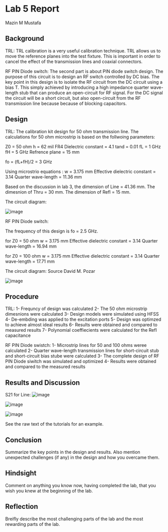 # Lab 5 Report
Mazin M Mustafa 

## Background

TRL: 
TRL calibration is a very useful calibration technique. TRL allows us to move the reference planes into the test fixture. This is important in order to cancel the effect of the transmission lines and coaxial connectors.

RF PIN Diode switch:
The second part is about PIN diode switch design. The purpose of this circuit is to design an RF switch controlled by DC bias. The key point in this design is to isolate the RF circuit from the DC circuit using a bias T. This simply achieved by introducing a high impedance quarter wave-length stub that can produce an open-circuit for RF signal. For the DC signal the circuit will be a short circuit, but also open-circuit from the RF transmission line because because of blocking capacitors.

## Design

TRL:
The calibration kit design for 50 ohm transmission line. The calculations for 50 ohm microstrip is based on the follwoing parameters:

Z0 = 50 ohm
h = 62 mil FR4
Dielectric constant = 4.1
tand = 0.01
fL = 1 GHz
fH = 5 GHz
Refrence plane = 15 mm

fo = (fL+fH)/2 = 3 GHz

Using microstrio equations : 
w = 3.175 mm
Effective dielectric constant = 3.14
Quarter wave-length = 11.36 mm

Based on the discussion in lab 3, the dimension of Line = 41.36 mm. The dimesnion of Thru = 30 mm. The dimension of Refl = 15 mm.

The circuit diagram:

![image](https://github.com/CourseReps/ECEN452-Spring2016/blob/master/Students/Mazin-M-Mustafa/Lab5/TRL.png) <br>

RF PIN Diode switch:

The frequency of this design is fo = 2.5 GHz. 

for Z0 = 50 ohm
w = 3.175 mm
Effective dielectric constant = 3.14
Quarter wave-length = 16.94 mm

for Z0 = 100 ohm
w = 3.175 mm
Effective dielectric constant = 3.14
Quarter wave-length = 17.71 mm

The circuit diagram: Source David M. Pozar 

![image](https://github.com/CourseReps/ECEN452-Spring2016/blob/master/Students/Mazin-M-Mustafa/Lab5/Circuit.png) <br>

## Procedure

TRL:
1- Frequncy of design was calculated
2- The 50 ohm microstrip dimesnions were calculated
3- Design models were simulated using HFSS
4- De-embding was applied to the excitation ports
5- Design was optimzed to achieve almost ideal results
6- Results were obtained and compared to measured results
7- Polynomial coeffiecients were calculated for the Refl capacitance

RF PIN Diode swistch:
1- Microstrip lines for 50 and 100 ohms weree calculated
2- Quarter wave-length transmission lines for short-circuit stub and short-circuit bias stube were calculated
3- The complete design of RF PIN Diode siwitch was simulated and optimized
4- Results were obtained and compared to the measured results

## Results and Discussion

S21 for Line:
![image](https://github.com/CourseReps/ECEN452-Spring2016/blob/master/Students/Mazin-M-Mustafa/Lab5/Line_S21_dB.png) <br>

![image](https://github.com/CourseReps/ECEN452-Spring2016/blob/master/Students/Mazin-M-Mustafa/Lab5/Line_S21_phase.png>) <br>

![image](https://github.com/CourseReps/ECEN452-Spring2016/blob/master/Students/Mazin-M-Mustafa/Lab5/Capacitance.png) <br>

See the raw text of the tutorials for an example.

## Conclusion
Summarize the key points in the design and results. Also mention unexpected challenges (if any) in the design and how you overcame them. 

## Hindsight
Comment on anything you know now, having completed the lab, that you wish you knew at the beginning of the lab.

## Reflection
Breifly describe the most challenging parts of the lab and the most rewarding parts of the lab.
